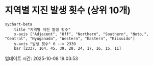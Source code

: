 # 지역별 지진 발생 횟수 (상위 10개)

```mermaid
xychart-beta
    title "지역별 지진 발생 횟수"
    x-axis ["Adjacent", "Off", "Northern", "Southern", "Noto,", "Central", "Hyuganada", "Western", "Eastern", "Kiisuido"]
    y-axis "발생 횟수" 0 --> 2339
    bar [2337, 164, 45, 39, 28, 24, 17, 16, 15, 11]
```

업데이트 시간: 2025-10-08 19:03:53
